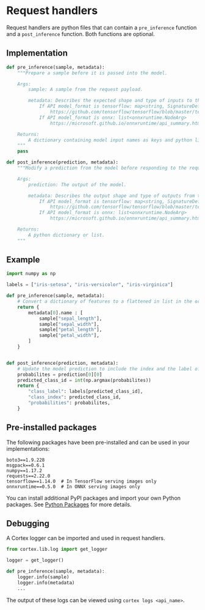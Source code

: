 # Request handlers

Request handlers are python files that can contain a `pre_inference` function and a `post_inference` function. Both functions are optional.

## Implementation

```python
def pre_inference(sample, metadata):
    """Prepare a sample before it is passed into the model.

    Args:
        sample: A sample from the request payload.

        metadata: Describes the expected shape and type of inputs to the model.
            If API model_format is tensorflow: map<string, SignatureDef>
                https://github.com/tensorflow/tensorflow/blob/master/tensorflow/core/protobuf/meta_graph.proto
            If API model_format is onnx: list<onnxruntime.NodeArg>
                https://microsoft.github.io/onnxruntime/api_summary.html#onnxruntime.NodeArg

    Returns:
        A dictionary containing model input names as keys and python lists or numpy arrays as values. If the model only has a single input, then a python list or numpy array can be returned.
    """
    pass

def post_inference(prediction, metadata):
    """Modify a prediction from the model before responding to the request.

    Args:
        prediction: The output of the model.

        metadata: Describes the output shape and type of outputs from the model.
            If API model_format is tensorflow: map<string, SignatureDef>
                https://github.com/tensorflow/tensorflow/blob/master/tensorflow/core/protobuf/meta_graph.proto
            If API model_format is onnx: list<onnxruntime.NodeArg>
                https://microsoft.github.io/onnxruntime/api_summary.html#onnxruntime.NodeArg

    Returns:
        A python dictionary or list.
    """
```

## Example

```python
import numpy as np

labels = ["iris-setosa", "iris-versicolor", "iris-virginica"]

def pre_inference(sample, metadata):
    # Convert a dictionary of features to a flattened in list in the order expected by the model
    return {
        metadata[0].name : [
            sample["sepal_length"],
            sample["sepal_width"],
            sample["petal_length"],
            sample["petal_width"],
        ]
    }


def post_inference(prediction, metadata):
    # Update the model prediction to include the index and the label of the predicted class
    probabilites = prediction[0][0]
    predicted_class_id = int(np.argmax(probabilites))
    return {
        "class_label": labels[predicted_class_id],
        "class_index": predicted_class_id,
        "probabilities": probabilites,
    }
```

## Pre-installed packages

The following packages have been pre-installed and can be used in your implementations:

```text
boto3==1.9.228
msgpack==0.6.1
numpy==1.17.2
requests==2.22.0
tensorflow==1.14.0  # In TensorFlow serving images only
onnxruntime==0.5.0  # In ONNX serving images only
```

You can install additional PyPI packages and import your own Python packages. See [Python Packages](../piplines/python-packages.md) for more details.

## Debugging

A Cortex logger can be imported and used in request handlers.

```python
from cortex.lib.log import get_logger

logger = get_logger()

def pre_inference(sample, metadata):
    logger.info(sample)
    logger.info(metadata)
    ...
```

The output of these logs can be viewed using `cortex logs <api_name>`.
